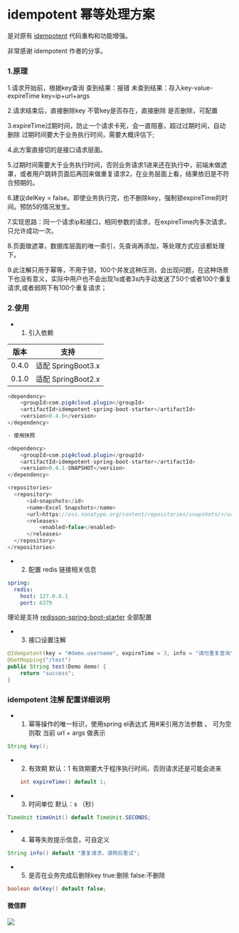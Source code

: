 # idempotent 幂等处理方案


是对原有 [idempotent](https://github.com/it4alla/idempotent) 代码重构和功能增强。

非常感谢 idempotent 作者的分享。

### 1.原理

1.请求开始前，根据key查询
查到结果：报错
未查到结果：存入key-value-expireTime
key=ip+url+args

2.请求结束后，直接删除key
不管key是否存在，直接删除
是否删除，可配置

3.expireTime过期时间，防止一个请求卡死，会一直阻塞，超过过期时间，自动删除
过期时间要大于业务执行时间，需要大概评估下;

4.此方案直接切的是接口请求层面。

5.过期时间需要大于业务执行时间，否则业务请求1进来还在执行中，前端未做遮罩，或者用户跳转页面后再回来做重复请求2，在业务层面上看，结果依旧是不符合预期的。

6.建议delKey = false。即使业务执行完，也不删除key，强制锁expireTime的时间。预防5的情况发生。

7.实现思路：同一个请求ip和接口，相同参数的请求，在expireTime内多次请求，只允许成功一次。

8.页面做遮罩，数据库层面的唯一索引，先查询再添加，等处理方式应该都处理下。

9.此注解只用于幂等，不用于锁，100个并发这种压测，会出现问题，在这种场景下也没有意义，实际中用户也不会出现1s或者3s内手动发送了50个或者100个重复请求,或者弱网下有100个重复请求；


### 2.使用

- 1. 引入依赖

| 版本    | 支持 |
|-------|--|
| 0.4.0 | 适配 SpringBoot3.x |
| 0.1.0 | 适配 SpringBoot2.x |

```java
<dependency>
    <groupId>com.pig4cloud.plugin</groupId>
    <artifactId>idempotent-spring-boot-starter</artifactId>
    <version>0.4.0</version>
</dependency>

- 使用快照

<dependency>
    <groupId>com.pig4cloud.plugin</groupId>
    <artifactId>idempotent-spring-boot-starter</artifactId>
    <version>0.4.1-SNAPSHOT</version>
</dependency>

<repositories>
  <repository>
      <id>snapshots</id>
      <name>Excel Snapshots</name>
      <url>https://oss.sonatype.org/content/repositories/snapshots/</url>
      <releases>
          <enabled>false</enabled>
      </releases>
  </repository>
</repositories> 
```



- 2. 配置 redis 链接相关信息

```yaml
spring:
  redis:
    host: 127.0.0.1
    port: 6379
```

理论是支持 [redisson-spring-boot-starter](https://github.com/redisson/redisson/tree/master/redisson-spring-boot-starter) 全部配置


- 3. 接口设置注解

```java
@Idempotent(key = "#demo.username", expireTime = 3, info = "请勿重复查询")
@GetMapping("/test")
public String test(Demo demo) {
    return "success";
}
```


### idempotent 注解 配置详细说明


- 1. 幂等操作的唯一标识，使用spring el表达式 用#来引用方法参数 。 可为空则取 当前 url + args 做表示
    
```java
String key();
```


- 2. 有效期 默认：1 有效期要大于程序执行时间，否则请求还是可能会进来

```java
	int expireTime() default 1;
```

- 3. 时间单位 默认：s （秒）

```java
TimeUnit timeUnit() default TimeUnit.SECONDS;
```

- 4. 幂等失败提示信息，可自定义

```java
String info() default "重复请求，请稍后重试";
```

- 5. 是否在业务完成后删除key true:删除 false:不删除

```java
boolean delKey() default false;
```

#### 微信群

![](https://i.loli.net/2020/09/25/SsWqJt2H157VbfI.png)
